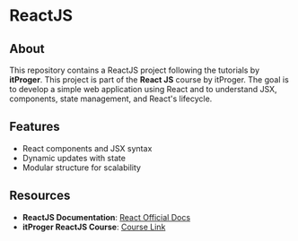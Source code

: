 # ReactJS
## About

This repository contains a ReactJS project following the tutorials by **itProger**.
This project is part of the **React JS** course by itProger. The goal is to develop a simple web application using React and to understand JSX, components, state management, and React's lifecycle.

## Features
- React components and JSX syntax
- Dynamic updates with state
- Modular structure for scalability

## Resources
- **ReactJS Documentation**: [React Official Docs](https://reactjs.org/docs/getting-started.html)
- **itProger ReactJS Course**: [Course Link](https://itproger.com/course/react)
